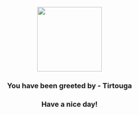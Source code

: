<p align="center">
            <img src="https://raw.githubusercontent.com/PokeAPI/sprites/master/sprites/pokemon/564.png" width="150" height="150">
          </p>
          <h3 align="center">You have been greeted by - <b>Tirtouga</b></h3>
          <h3 align="center">Have a nice day!</h3>
        